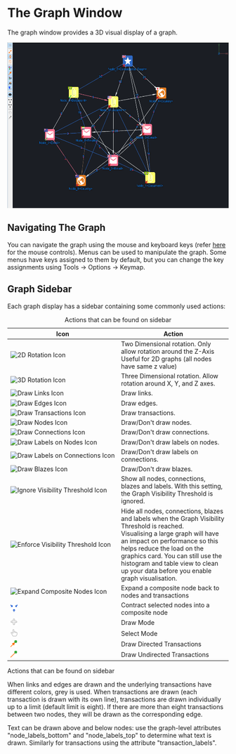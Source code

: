 # The Graph Window

The graph window provides a 3D visual display of a graph.

<div style="text-align: center">

<img src="resources/GraphView.png" width="573" height="378" alt="The Graph Window" />

</div>

## Navigating The Graph

You can navigate the graph using the mouse and keyboard keys (refer
[here](/au/gov/asd/tac/constellation/graph/interaction/docs/add-and-selection-modes.html)
for the mouse controls). Menus can be used to manipulate the graph. Some
menus have keys assigned to them by default, but you can change the key
assignments using Tools -> Options -> Keymap.

## Graph Sidebar

Each graph display has a sidebar containing some commonly used actions:

<table data-border="1">
<caption>Actions that can be found on sidebar</caption>
<colgroup>
<col style="width: 50%" />
<col style="width: 50%" />
</colgroup>
<thead>
<tr class="header">
<th scope="col">Icon</th>
<th scope="col">Action</th>
</tr>
</thead>
<tbody>
<tr class="odd">
<td><img src="resources/2d.png" alt="2D Rotation Icon" /></td>
<td>Two Dimensional rotation. Only allow rotation around the Z-Axis<br />
Useful for 2D graphs (all nodes have same z value)</td>
</tr>
<tr class="even">
<td><img src="resources/3d.png" alt="3D Rotation Icon" /></td>
<td>Three Dimensional rotation. Allow rotation around X, Y, and Z axes.</td>
</tr>
<tr class="odd">
<td><img src="resources/links.png" alt="Draw Links Icon" /></td>
<td>Draw links.</td>
</tr>
<tr class="even">
<td><img src="resources/edges.png" alt="Draw Edges Icon" /></td>
<td>Draw edges.</td>
</tr>
<tr class="odd">
<td><img src="resources/transactions.png" alt="Draw Transactions Icon" /></td>
<td>Draw transactions.</td>
</tr>
<tr class="even">
<td><img src="resources/nodes.png" alt="Draw Nodes Icon" /></td>
<td>Draw/Don't draw nodes.</td>
</tr>
<tr class="odd">
<td><img src="resources/connections.png" alt="Draw Connections Icon" /></td>
<td>Draw/Don't draw connections.</td>
</tr>
<tr class="even">
<td><img src="resources/node_labels.png" alt="Draw Labels on Nodes Icon" /></td>
<td>Draw/Don't draw labels on nodes.</td>
</tr>
<tr class="odd">
<td><img src="resources/connection_labels.png" alt="Draw Labels on Connections Icon" /></td>
<td>Draw/Don't draw labels on connections.</td>
</tr>
<tr class="even">
<td><img src="resources/blazes.png" alt="Draw Blazes Icon" /></td>
<td>Draw/Don't draw blazes.</td>
</tr>
<tr class="odd">
<td><img src="resources/visible.png" alt="Ignore Visibility Threshold Icon" /></td>
<td>Show all nodes, connections, blazes and labels. With this setting, the Graph Visibility Threshold is ignored.</td>
</tr>
<tr class="even">
<td><img src="resources/hidden.png" alt="Enforce Visibility Threshold Icon" /></td>
<td>Hide all nodes, connections, blazes and labels when the Graph Visibility Threshold is reached.<br />
Visualising a large graph will have an impact on performance so this helps reduce the load on the graphics card. You can still use the histogram and table view to clean up your data before you enable graph visualisation.</td>
</tr>
<tr class="odd">
<td><img src="resources/expand.png" alt="Expand Composite Nodes Icon" /></td>
<td>Expand a composite node back to nodes and transactions</td>
</tr>
<tr class="even">
<td><img src="resources/contract.png" alt="Contract Composite Nodes Icon" /></td>
<td>Contract selected nodes into a composite node</td>
</tr>
<tr class="odd">
<td><img src="resources/draw_mode.png" alt="Draw Mode Icon" /></td>
<td>Draw Mode</td>
</tr>
<tr class="even">
<td><img src="resources/select_mode.png" alt="Select Mode Icon" /></td>
<td>Select Mode</td>
</tr>
<tr class="odd">
<td><img src="resources/directed.png" alt="Draw Directed Transactions Icon" /></td>
<td>Draw Directed Transactions</td>
</tr>
<tr class="even">
<td><img src="resources/undirected.png" alt="Draw Undirected Transactions Icon" /></td>
<td>Draw Undirected Transactions</td>
</tr>
</tbody>
</table>

Actions that can be found on sidebar

When links and edges are drawn and the underlying transactions have
different colors, grey is used. When transactions are drawn (each
transaction is drawn with its own line), transactions are drawn
individually up to a limit (default limit is eight). If there are more
than eight transactions between two nodes, they will be drawn as the
corresponding edge.

Text can be drawn above and below nodes: use the graph-level attributes
"node_labels_bottom" and "node_labels_top" to determine what text is
drawn. Similarly for transactions using the attribute
"transaction_labels".
